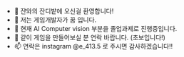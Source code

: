 - 👋 쟌와의 잔디밭에 오신걸 환영합니다!
- 👀 저는 게임개발자가 꿈 입니다.
- 🌱 현재 AI Computer vision 부분을 졸업과제로 진행중입니다.
- 💞️ 같이 게임을 만들어보실 분 연락 바랍니다. (초보입니다!)
- 📫 연락은 instagram @e_413.5 로 주시면 감사하겠습니다!!

<!---
parkjanwa/parkjanwa is a ✨ special ✨ repository because its `README.md` (this file) appears on your GitHub profile.
You can click the Preview link to take a look at your changes.
--->

